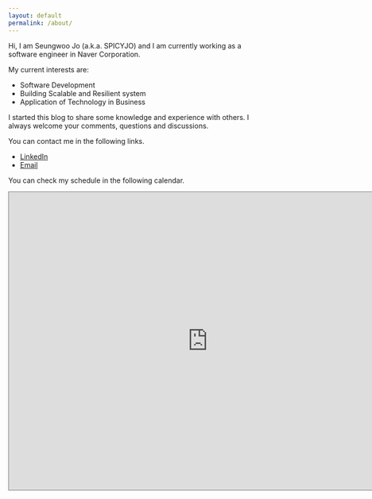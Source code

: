 ```yaml
---
layout: default
permalink: /about/
---
```

<!--
![profile](assets/images/profile.jpg)
-->
Hi, I am Seungwoo Jo (a.k.a. SPICYJO) and I am currently working as a software engineer in Naver Corporation.

My current interests are:
- Software Development
- Building Scalable and Resilient system
- Application of Technology in Business

I started this blog to share some knowledge and experience with others. I always welcome your comments, questions and discussions.

You can contact me in the following links. 
- [LinkedIn](https://www.linkedin.com/in/seungwoo-jo-7b98bb202/)
- [Email](mailto:sjosjo1204@gmail.com)

You can check my schedule in the following calendar.
<iframe src="https://calendar.google.com/calendar/embed?height=600&wkst=1&bgcolor=%23ffffff&ctz=Asia%2FSeoul&mode=WEEK&showPrint=1&showTabs=1&showCalendars=1&src=c2pvc2pvMTIwNEBnbWFpbC5jb20&src=a28uc291dGhfa29yZWEjaG9saWRheUBncm91cC52LmNhbGVuZGFyLmdvb2dsZS5jb20&color=%23039BE5&color=%230B8043" style="border:solid 1px #777" width="800" height="600" frameborder="0" scrolling="no"></iframe>
